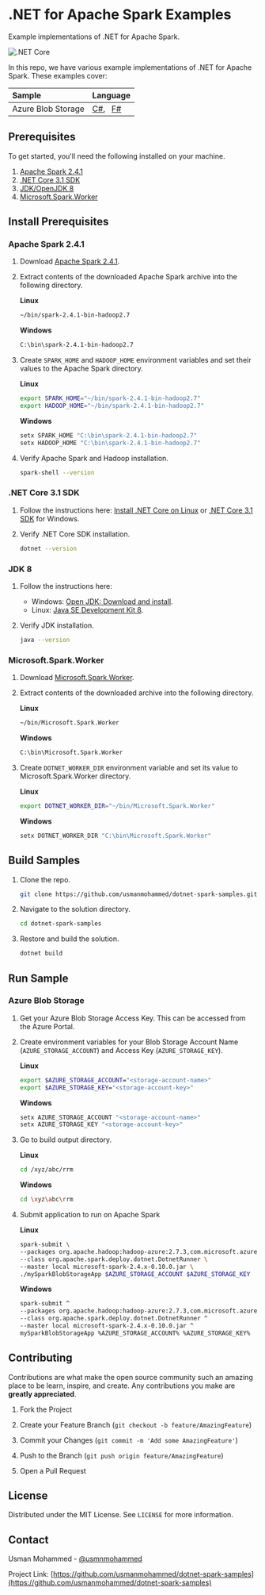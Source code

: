 # .NET for Apache Spark Examples
Example implementations of .NET for Apache Spark.

![.NET Core](https://github.com/usmanmohammed/dotnet-spark-samples/workflows/.NET%20Core/badge.svg?branch=master)

In this repo, we have various example implementations of .NET for Apache Spark. These examples cover:

Sample | Language
:--- | :---
Azure Blob Storage | [C#](), &nbsp; [F#]()

## Prerequisites
To get started, you'll need the following installed on your machine.
 1. [Apache Spark 2.4.1]()
 2. [.NET Core 3.1 SDK]()
 3. [JDK/OpenJDK 8]()
 4. [Microsoft.Spark.Worker]()

## Install Prerequisites
### Apache Spark 2.4.1

1. Download [Apache Spark 2.4.1]().
1. Extract contents of the downloaded Apache Spark archive into the following directory.
  
    **Linux** 
    ```sh
    ~/bin/spark-2.4.1-bin-hadoop2.7
    ```  
    **Windows**
    ```sh
    C:\bin\spark-2.4.1-bin-hadoop2.7
    ``` 
3. Create `SPARK_HOME` and `HADOOP_HOME` environment variables and set their values to the Apache Spark directory.
    
    **Linux**    
    ```sh
    export SPARK_HOME="~/bin/spark-2.4.1-bin-hadoop2.7"
    export HADOOP_HOME="~/bin/spark-2.4.1-bin-hadoop2.7"
    ``` 
    **Windows**    
    ```sh
    setx SPARK_HOME "C:\bin\spark-2.4.1-bin-hadoop2.7"
    setx HADOOP_HOME "C:\bin\spark-2.4.1-bin-hadoop2.7"
    ```
4. Verify Apache Spark and Hadoop installation.
    ```sh
    spark-shell --version
    ```

### .NET Core 3.1 SDK

1. Follow the instructions here: [Install .NET Core on Linux]() or [.NET Core 3.1 SDK]() for Windows.
4. Verify .NET Core SDK installation.
    
    ```sh
    dotnet --version
    ```

### JDK 8
1. Follow the instructions here: 
    - Windows: [Open JDK: Download and install](https://openjdk.java.net/install/).
    - Linux: [Java SE Development Kit 8](https://www.oracle.com/pt/java/technologies/javase/javase-jdk8-downloads.html).

4. Verify JDK installation.
    
    ```sh
    java --version
    ```
    
### Microsoft.Spark.Worker
1. Download [Microsoft.Spark.Worker]().
1. Extract contents of the downloaded archive into the following directory.

    **Linux**
    ```sh
    ~/bin/Microsoft.Spark.Worker
    ```

    **Windows**
    ```sh
    C:\bin\Microsoft.Spark.Worker
    ```
    
3. Create `DOTNET_WORKER_DIR` environment variable and set its value to Microsoft.Spark.Worker directory.

    **Linux**
    ```sh
    export DOTNET_WORKER_DIR="~/bin/Microsoft.Spark.Worker"
    ```

    **Windows**
    ```sh
    setx DOTNET_WORKER_DIR "C:\bin\Microsoft.Spark.Worker"
    ```

## Build Samples

1. Clone the repo.

    ```sh
    git clone https://github.com/usmanmohammed/dotnet-spark-samples.git
    ```
2. Navigate to the solution directory.

    ```sh
    cd dotnet-spark-samples
    ```
3. Restore and build the solution.

    ```sh
    dotnet build
    ```

## Run Sample

### Azure Blob Storage
1. Get your Azure Blob Storage Access Key. This can be accessed from the Azure Portal.
2. Create environment variables for your Blob Storage Account Name (`AZURE_STORAGE_ACCOUNT`) and Access Key (`AZURE_STORAGE_KEY`).

    **Linux**
    ```sh
    export $AZURE_STORAGE_ACCOUNT="<storage-account-name>"
    export $AZURE_STORAGE_KEY="<storage-account-key>"
    ```

    **Windows**
    ```sh
    setx AZURE_STORAGE_ACCOUNT "<storage-account-name>"
    setx AZURE_STORAGE_KEY "<storage-account-key>"
    ```
3. Go to build output directory.
    
    **Linux**
    ```sh
    cd /xyz/abc/rrm
    ```

    **Windows**
    ```sh
    cd \xyz\abc\rrm
    ```
4. Submit application to run on Apache Spark
    
    **Linux**
    ```sh
    spark-submit \
    --packages org.apache.hadoop:hadoop-azure:2.7.3,com.microsoft.azure:azure-storage:3.1.0 \
    --class org.apache.spark.deploy.dotnet.DotnetRunner \
    --master local microsoft-spark-2.4.x-0.10.0.jar \
    ./mySparkBlobStorageApp $AZURE_STORAGE_ACCOUNT $AZURE_STORAGE_KEY
    ```

    **Windows**
    ```sh
    spark-submit ^
    --packages org.apache.hadoop:hadoop-azure:2.7.3,com.microsoft.azure:azure-storage:3.1.0 ^
    --class org.apache.spark.deploy.dotnet.DotnetRunner ^
    --master local microsoft-spark-2.4.x-0.10.0.jar ^
    mySparkBlobStorageApp %AZURE_STORAGE_ACCOUNT% %AZURE_STORAGE_KEY%
    ```
    
## Contributing

Contributions are what make the open source community such an amazing place to be learn, inspire, and create. Any contributions you make are **greatly appreciated**.

1. Fork the Project

2. Create your Feature Branch (`git checkout -b feature/AmazingFeature`)

3. Commit your Changes (`git commit -m 'Add some AmazingFeature'`)

4. Push to the Branch (`git push origin feature/AmazingFeature`)

5. Open a Pull Request

## License

Distributed under the MIT License. See `LICENSE` for more information.

<!-- CONTACT -->
## Contact

Usman Mohammed - [@usmnmohammed](https://twitter.com/usmnmohammed)

Project Link: [https://github.com/usmanmohammed/dotnet-spark-samples](https://github.com/usmanmohammed/dotnet-spark-samples)
